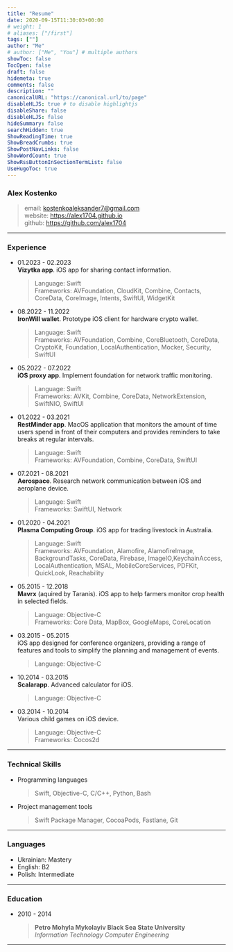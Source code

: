 ```yaml
---
title: "Resume"
date: 2020-09-15T11:30:03+00:00
# weight: 1
# aliases: ["/first"]
tags: [""]
author: "Me"
# author: ["Me", "You"] # multiple authors
showToc: false
TocOpen: false
draft: false
hidemeta: true
comments: false
description: ""
canonicalURL: "https://canonical.url/to/page"
disableHLJS: true # to disable highlightjs
disableShare: false
disableHLJS: false
hideSummary: false
searchHidden: true
ShowReadingTime: true
ShowBreadCrumbs: true
ShowPostNavLinks: false
ShowWordCount: true
ShowRssButtonInSectionTermList: false
UseHugoToc: true
---
```


### Alex Kostenko

> email: <kostenkoaleksander7@gmail.com>  
> website: <https://alex1704.github.io>  
> github: <https://github.com/alex1704>

***

### Experience

- 01.2023 - 02.2023  
    **Vizytka app**. iOS app for sharing contact information.  
    > Language: Swift  
    > Frameworks: AVFoundation, CloudKit, Combine, Contacts, CoreData, CoreImage, Intents, SwiftUI, WidgetKit

- 08.2022 - 11.2022  
    **IronWill wallet**. Prototype iOS client for hardware crypto wallet.  
    > Language: Swift  
    > Frameworks: AVFoundation, Combine, CoreBluetooth, CoreData, CryptoKit, Foundation, LocalAuthentication, Mocker, Security, SwiftUI 

- 05.2022 - 07.2022  
    **iOS proxy app**. Implement foundation for network traffic monitoring.  
    > Language: Swift  
    > Frameworks: AVKit, Combine, CoreData, NetworkExtension, SwiftNIO, SwiftUI

- 01.2022 - 03.2021  
    **RestMinder app**. MacOS application that monitors the amount of time users spend in front of their computers and provides reminders to take breaks at regular intervals.  
    > Language: Swift  
    > Frameworks: AVFoundation, Combine, CoreData, SwiftUI

- 07.2021 - 08.2021  
    **Aerospace**. Research network communication between iOS and aeroplane device.  
    > Language: Swift  
    > Frameworks: SwiftUI, Network

- 01.2020 - 04.2021  
    **Plasma Computing Group**. iOS app for trading livestock in Australia.  
    > Language: Swift  
    > Frameworks: AVFoundation, Alamofire, AlamofireImage, BackgroundTasks, CoreData, Firebase, ImageIO,KeychainAccess, LocalAuthentication, MSAL, MobileCoreServices, PDFKit, QuickLook, Reachability

- 05.2015 - 12.2018  
    **Mavrx** (aquired by Taranis). iOS app to help farmers monitor crop health in selected fields.  
    > Language: Objective-C  
    > Frameworks: Core Data, MapBox, GoogleMaps, CoreLocation

- 03.2015 - 05.2015  
    iOS app designed for conference organizers, providing a range of features and tools to simplify the planning and  management of events.  
    > Language: Objective-C

- 10.2014 - 03.2015  
    **Scalarapp**. Advanced calculator for iOS.  
    > Language: Objective-C

- 03.2014 - 10.2014  
    Various child games on iOS device.  
    > Language: Objective-C  
    > Frameworks: Cocos2d

***

### Technical Skills
- Programming languages
    > Swift, Objective-C, C/C++, Python, Bash
- Project management tools
    > Swift Package Manager, CocoaPods, Fastlane, Git

***

### Languages

- Ukrainian: Mastery
- English: B2
- Polish: Intermediate

***

### Education

- 2010 - 2014  
    > **Petro Mohyla Mykolayiv Black Sea State University**  
    > *Information Technology Computer Engineering*


***